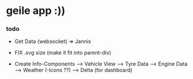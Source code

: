 # geile app :))

### todo

- Get Data (websocket) => Jannis

- FIX .svg size (make it fit into parent-div)
  
- Create Info-Components
    --> Vehicle View
    --> Tyre Data
    --> Engine Data
    --> Weather (-Icons ??)
    --> Delta (for dashboard)
